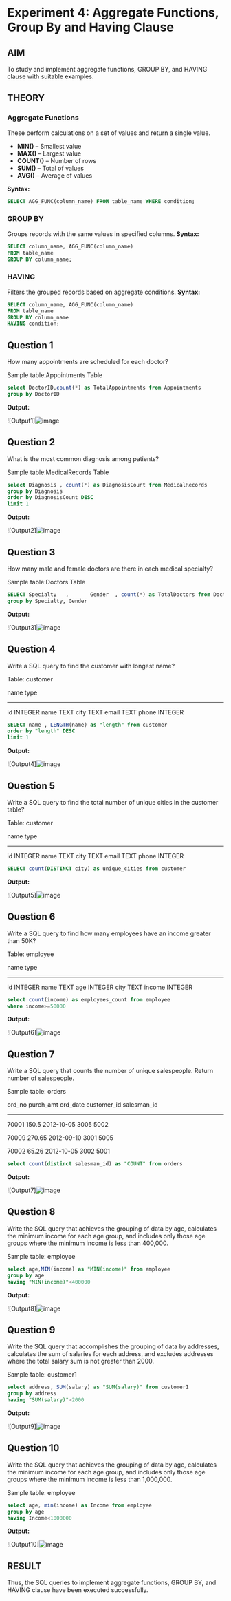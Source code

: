 # Experiment 4: Aggregate Functions, Group By and Having Clause

## AIM
To study and implement aggregate functions, GROUP BY, and HAVING clause with suitable examples.

## THEORY

### Aggregate Functions
These perform calculations on a set of values and return a single value.

- **MIN()** – Smallest value  
- **MAX()** – Largest value  
- **COUNT()** – Number of rows  
- **SUM()** – Total of values  
- **AVG()** – Average of values

**Syntax:**
```sql
SELECT AGG_FUNC(column_name) FROM table_name WHERE condition;
```
### GROUP BY
Groups records with the same values in specified columns.
**Syntax:**
```sql
SELECT column_name, AGG_FUNC(column_name)
FROM table_name
GROUP BY column_name;
```
### HAVING
Filters the grouped records based on aggregate conditions.
**Syntax:**
```sql
SELECT column_name, AGG_FUNC(column_name)
FROM table_name
GROUP BY column_name
HAVING condition;
```

**Question 1**
--
How many appointments are scheduled for each doctor?

Sample table:Appointments Table

```sql
select DoctorID,count(*) as TotalAppointments from Appointments
group by DoctorID

```

**Output:**

![Output1]![image](https://github.com/user-attachments/assets/ce80c9c0-3353-41ab-9fb6-d4b5eebb1493)


**Question 2**
---
What is the most common diagnosis among patients?

Sample table:MedicalRecords Table

```sql
select Diagnosis , count(*) as DiagnosisCount from MedicalRecords
group by Diagnosis
order by DiagnosisCount DESC
limit 1
```

**Output:**

![Output2]![image](https://github.com/user-attachments/assets/0c0d324f-c344-4ac1-aef6-3121bb9fe223)


**Question 3**
---
How many male and female doctors are there in each medical specialty?

Sample table:Doctors Table

```sql
SELECT Specialty   ,       Gender  , count(*) as TotalDoctors from Doctors
group by Specialty, Gender
```

**Output:**

![Output3]![image](https://github.com/user-attachments/assets/8f0a8d2c-357d-4e17-9f63-bc0129ed6dda)


**Question 4**
---
Write a SQL query to find the customer with longest name?

Table: customer

name        type
----------  ----------
id          INTEGER
name        TEXT
city        TEXT
email       TEXT
phone       INTEGER

```sql
SELECT name , LENGTH(name) as "length" from customer
order by "length" DESC
limit 1
```

**Output:**

![Output4]![image](https://github.com/user-attachments/assets/c6177100-28e1-45b9-8daa-27645041a577)


**Question 5**
---
Write a SQL query to find the total number of unique cities in the customer table?

Table: customer

name        type
----------  ----------
id          INTEGER
name        TEXT
city        TEXT
email       TEXT
phone       INTEGER

```sql
SELECT count(DISTINCT city) as unique_cities from customer
```

**Output:**

![Output5]![image](https://github.com/user-attachments/assets/fa7ef797-1c09-4bbd-9a28-136815665526)


**Question 6**
---
Write a SQL query to find how many employees have an income greater than 50K?

Table: employee

name        type
----------  ----------
id          INTEGER
name        TEXT
age         INTEGER
city        TEXT
income      INTEGER

```sql
select count(income) as employees_count from employee
where income>=50000
```

**Output:**

![Output6]![image](https://github.com/user-attachments/assets/efc15e08-d4c9-4ecd-bf49-e1d2c807253b)

**Question 7**
---
Write a SQL query that counts the number of unique salespeople. Return number of salespeople.

Sample table: orders

ord_no      purch_amt   ord_date    customer_id  salesman_id

----------  ----------  ----------  -----------  -----------

70001       150.5       2012-10-05  3005         5002

70009       270.65      2012-09-10  3001         5005

70002       65.26       2012-10-05  3002         5001

```sql
select count(distinct salesman_id) as "COUNT" from orders
```

**Output:**

![Output7]![image](https://github.com/user-attachments/assets/cdfa948a-2d9f-4a11-8908-94c3f505b4f6)


**Question 8**
---
Write the SQL query that achieves the grouping of data by age, calculates the minimum income for each age group, and includes only those age groups where the minimum income is less than 400,000.

Sample table: employee

```sql
select age,MIN(income) as "MIN(income)" from employee
group by age
having "MIN(income)"<400000
```

**Output:**

![Output8]![image](https://github.com/user-attachments/assets/5f85df88-17b9-4628-9df7-9a14a8f02257)


**Question 9**
---
Write the SQL query that accomplishes the grouping of data by addresses, calculates the sum of salaries for each address, and excludes addresses where the total salary sum is not greater than 2000.

Sample table: customer1

```sql
select address, SUM(salary) as "SUM(salary)" from customer1
group by address 
having "SUM(salary)">2000
```

**Output:**

![Output9]![image](https://github.com/user-attachments/assets/00b4d553-f202-49db-8627-9f559ba997c2)


**Question 10**
---
Write the SQL query that achieves the grouping of data by age, calculates the minimum income for each age group, and includes only those age groups where the minimum income is less than 1,000,000.

Sample table: employee

```sql
select age, min(income) as Income from employee
group by age
having Income<1000000
```

**Output:**

![Output10]![image](https://github.com/user-attachments/assets/380f8311-bf38-4c6e-b41e-a5078852e0bc)



## RESULT
Thus, the SQL queries to implement aggregate functions, GROUP BY, and HAVING clause have been executed successfully.
